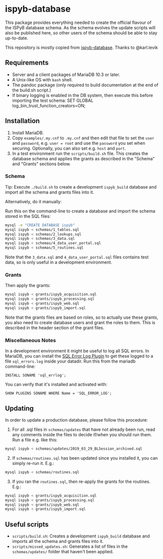 # ispyb-database

This package provides everything needed to create the official flavour of the ISPyB database schema. As the schema evolves the update scripts will also be published here, so other users of the schema should be able to stay up-to-date.

This repository is mostly  copied from [ispyb-database](https://github.com/DiamondLightSource/ispyb-database). Thanks to @karl.levik

## Requirements

* Server and a client packages of MariaDB 10.3 or later.
* A Unix-like OS with `bash` shell.
* The pandoc package (only required to build documentation at the end of the build.sh script.)
* If binary logging is enabled in the DB system, then execute this before importing the test schema: SET GLOBAL log_bin_trust_function_creators=ON;

## Installation

1. Install MariaDB.
2. Copy `examples/.my.cnf` to `.my.cnf` and then edit that file to set the `user` and `password`, e.g. `user = root` and use the `password` you set when securing. Optionally, you can also set e.g. `host` and `port`.
3. In a test environment run the `scripts/build.sh` file. This creates the database schema and applies the grants as described in the "Schema" and "Grants" sections below.

### Schema

Tip: Execute `./build.sh` to create a development `ispyb_build` database and import all the schema and grants files into it.

Alternatively, do it manually:

Run this on the command-line to create a database and import the schema stored in the SQL files:

```bash
mysql -e "CREATE DATABASE ispyb"
mysql ispyb < schemas/1_tables.sql
mysql ispyb < schemas/2_lookups.sql
mysql ispyb < schemas/3_data.sql
mysql ispyb < schemas/4_data_user_portal.sql
mysql ispyb < schemas/5_routines.sql
```

Note that the `3_data.sql` and `4_data_user_portal.sql` files contains test data, so is only useful in a development environment.

### Grants

Then apply the grants:

```bash
mysql ispyb < grants/ispyb_acquisition.sql
mysql ispyb < grants/ispyb_processing.sql
mysql ispyb < grants/ispyb_web.sql
mysql ispyb < grants/ispyb_import.sql
```
Note that the grants files are based on roles, so to actually use these grants, you also need to create database users and grant the roles to them. This is described in the header section of the grant files.

### Miscellaneous Notes

In a development environment it might be useful to log all SQL errors. In MariaDB, you can install the [SQL Error Log Plugin](https://mariadb.com/kb/en/library/sql-error-log-plugin/) to get these logged to a file `sql_errors.log` inside your datadir. Run this from the mariadb command-line:

```
INSTALL SONAME 'sql_errlog';
```
You can verify that it's installed and activated with:

```
SHOW PLUGINS SONAME WHERE Name = 'SQL_ERROR_LOG';
```

## Updating

In order to update a production database, please follow this procedure:

1. For all .sql files in `schemas/updates` that have not already been run, read any comments inside the files to decide if/when you should run them. Run a file e.g. like this:
```bash
mysql ispyb < schemas/updates/2019_03_29_BLSession_archived.sql
```
2. If `schemas/routines.sql` has been updated since you installed it, you can simply re-run it. E.g.:
```bash
mysql ispyb < schemas/routines.sql
```
3. If you ran the `routines.sql`, then re-apply the grants for the routines. E.g.:
```bash
mysql ispyb < grants/ispyb_acquisition.sql
mysql ispyb < grants/ispyb_processing.sql
mysql ispyb < grants/ispyb_web.sql
mysql ispyb < grants/ispyb_import.sql
```

## Useful scripts

* `scripts/build.sh`: Creates a development `ispyb_build` database and imports all the schema and grants files into it.
* `scripts/missed_updates.sh`: Generates a list of files in the `schemas/updates/` folder that haven't been applied.
